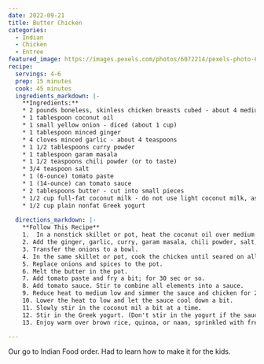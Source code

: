 ```yaml
---
date: 2022-09-21
title: Butter Chicken
categories:
  - Indian
  - Chicken
  - Entree
featured_image: https://images.pexels.com/photos/6072214/pexels-photo-6072214.jpeg?auto=compress&cs=tinysrgb&w=1260&h=750&dpr=2
recipe:
  servings: 4-6
  prep: 15 minutes
  cook: 45 minutes
  ingredients_markdown: |-
    **Ingredients:**
    * 2 pounds boneless, skinless chicken breasts cubed - about 4 medium breasts
    * 1 tablespoon coconut oil
    * 1 small yellow onion - diced (about 1 cup)
    * 1 tablespoon minced ginger
    * 4 cloves minced garlic - about 4 teaspoons
    * 1 1/2 tablespoons curry powder
    * 1 tablespoon garam masala
    * 1 1/2 teaspoons chili powder (or to taste)
    * 3/4 teaspoon salt
    * 1 (6-ounce) tomato paste
    * 1 (14-ounce) can tomato sauce
    * 2 tablespoons butter - cut into small pieces
    * 1/2 cup full-fat coconut milk - do not use light coconut milk, as it will water down the sauce
    * 1/2 cup plain nonfat Greek yogurt
  
  directions_markdown: |-
    **Follow This Recipe**
    1.  In a nonstick skillet or pot, heat the coconut oil over medium high. Once hot, add the onion and cook until beginning to soften, about 5 minutes. 
    2. Add the ginger, garlic, curry, garam masala, chili powder, salt, and tomato paste. Cook until fragrant, about 30 seconds.
    3. Transfer the onions to a bowl. 
    4. In the same skillet or pot, cook the chicken until seared on all sides.
    5. Replace onions and spices to the pot. 
    6. Melt the butter in the pot.
    7. Add tomato paste and fry a bit; for 30 sec or so.
    8. Add tomato sauce. Stir to combine all elements into a sauce.
    9. Reduce heat to medium low and simmer the sauce and chicken for 20 min or until chicken is a temp and can be pulled apart with a fork.
    10. Lower the heat to low and let the sauce cool down a bit.
    11. Slowly stir in the coconut mil a bit at a time. 
    12. Stir in the Greek yogurt. (Don't stir in the yogurt if the sauce is still too hot, it will curdle.)
    13. Enjoy warm over brown rice, quinoa, or naan, sprinkled with fresh cilantro.

---
```

Our go to Indian Food order.  Had to learn how to make it for the kids.